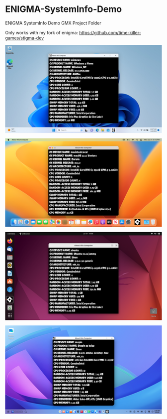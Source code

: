 # ENIGMA-SystemInfo-Demo
ENIGMA SystemInfo Demo GMX Project Folder

Only works with my fork of enigma: https://github.com/time-killer-games/stigma-dev

![Win32](https://github.com/time-killer-games/ENIGMA-SystemInfo-Demo/raw/main/win32.png "Win32")

![macOS](https://github.com/time-killer-games/ENIGMA-SystemInfo-Demo/raw/main/macos.png "macOS")

![Ubuntu](https://github.com/time-killer-games/ENIGMA-SystemInfo-Demo/raw/main/ubuntu.png "Ubuntu")

![Deepin](https://github.com/time-killer-games/ENIGMA-SystemInfo-Demo/raw/main/deepin.png "Deepin")
